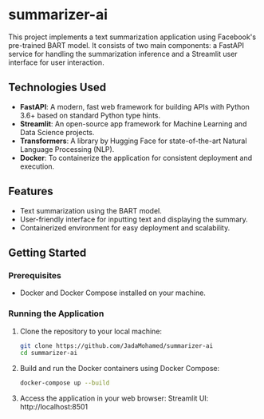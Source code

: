 # summarizer-ai 

This project implements a text summarization application using Facebook's pre-trained BART model. It consists of two main components: a FastAPI service for handling the summarization inference and a Streamlit user interface for user interaction.

## Technologies Used

- **FastAPI**: A modern, fast web framework for building APIs with Python 3.6+ based on standard Python type hints.
- **Streamlit**: An open-source app framework for Machine Learning and Data Science projects.
- **Transformers**: A library by Hugging Face for state-of-the-art Natural Language Processing (NLP).
- **Docker**: To containerize the application for consistent deployment and execution.

## Features

- Text summarization using the BART model.
- User-friendly interface for inputting text and displaying the summary.
- Containerized environment for easy deployment and scalability.

## Getting Started

### Prerequisites

- Docker and Docker Compose installed on your machine.

### Running the Application

1. Clone the repository to your local machine:

   ```bash
   git clone https://github.com/JadaMohamed/summarizer-ai
   cd summarizer-ai

2. Build and run the Docker containers using Docker Compose:
   ```bash
   docker-compose up --build
3. Access the application in your web browser:
    Streamlit UI: http://localhost:8501

